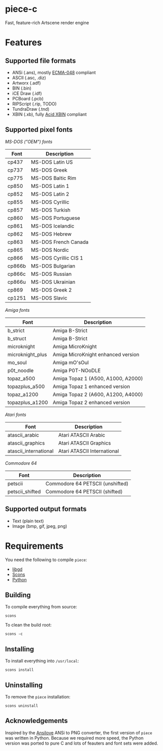 piece-c
=======

Fast, feature-rich Artscene render engine


Features
========

Supported file formats
----------------------

* ANSi (.ans), mostly [ECMA-048](http://www.ecma-international.org/publications/standards/Ecma-048.htm) compliant
* ASCII (.asc, .diz)
* Artworx (.adf)
* BIN (.bin)
* iCE Draw (.idf)
* PCBoard (.pcb)
* RIPScript (.rip, TODO)
* TundraDraw (.tnd)
* XBIN (.xb), fully [Acid XBIN](http://www.acid.org/info/xbin/xbin.htm) compliant


Supported pixel fonts
---------------------

*MS-DOS ("OEM") fonts*

Font                  | Description
--------------------- | ------------------------------------------------------
cp437                 | MS-DOS Latin US
cp737                 | MS-DOS Greek
cp775                 | MS-DOS Baltic Rim
cp850                 | MS-DOS Latin 1
cp852                 | MS-DOS Latin 2
cp855                 | MS-DOS Cyrillic
cp857                 | MS-DOS Turkish
cp860                 | MS-DOS Portuguese
cp861                 | MS-DOS Icelandic
cp862                 | MS-DOS Hebrew
cp863                 | MS-DOS French Canada
cp865                 | MS-DOS Nordic
cp866                 | MS-DOS Cyrillic CIS 1
cp866b                | MS-DOS Bulgarian
cp866c                | MS-DOS Russian
cp866u                | MS-DOS Ukrainian
cp869                 | MS-DOS Greek 2
cp1251                | MS-DOS Slavic

*Amiga fonts*

Font                  | Description
--------------------- | ------------------------------------------------------
b_strict              | Amiga B-Strict
b_struct              | Amiga B-Strict
microknight           | Amiga MicroKnight
microknight_plus      | Amiga MicroKnight enhanced version
mo_soul               | Amiga mO'sOul
p0t_noodle            | Amiga P0T-NOoDLE
topaz_a500            | Amiga Topaz 1 (A500, A1000, A2000)
topazplus_a500        | Amiga Topaz 1 enhanced version
topaz_a1200           | Amiga Topaz 2 (A600, A1200, A4000)
topazplus_a1200       | Amiga Topaz 2 enhanced version

*Atari fonts*

Font                  | Description
--------------------- | ------------------------------------------------------
atascii_arabic        | Atari ATASCII Arabic
atascii_graphics      | Atari ATASCII Graphics
atascii_international | Atari ATASCII International

*Commodore 64*

Font                  | Description
--------------------- | ------------------------------------------------------
petscii               | Commodore 64 PETSCII (unshifted)
petscii_shifted       | Commodore 64 PETSCII (shifted)


Supported output formats
------------------------

* Text (plain text)
* Image (bmp, gif, jpeg, png)


Requirements
============

You need the following to compile ``piece``:

* [libgd](http://libgd.bitbucket.org/)
* [Scons](http://www.scons.org/)
* [Python](http://python.org/)


Building
--------

To compile everything from source:

    scons

To clean the build root:

    scons -c


Installing
----------

To install everything into ``/usr/local``:

    scons install


Uninstalling
------------

To remove the ``piece`` installation:

    scons uninstall


Acknowledgements
----------------

Inspired by the [Ansilove](http://ansilove.sourceforge.net/) ANSi to PNG
converter, the first version of ``piece`` was written in Python. Because we
required more speed, the Python version was ported to pure C and lots of
feauters and font sets were added.

